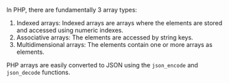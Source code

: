 In PHP, there are fundamentally 3 array types:

1. Indexed arrays: Indexed arrays are arrays where the elements are stored and accessed using numeric indexes.
2. Associative arrays: The elements are accessed by string keys.
3. Multidimensional arrays: The elements contain one or more arrays as elements.

PHP arrays are easily converted to JSON using the `json_encode` and `json_decode` functions.